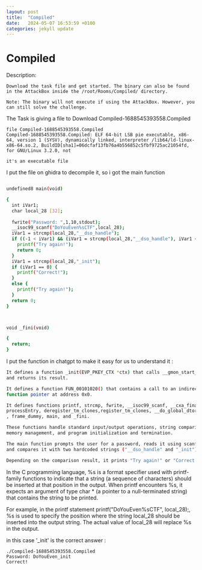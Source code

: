 ```yaml
---
layout: post
title:  "Compiled"
date:   2024-05-07 16:53:59 +0100
categories: jekyll update
---
```


# Compiled


Description:

    Download the task file and get started. The binary can also be found in the AttackBox inside the /root/Rooms/Compiled/ directory.

    Note: The binary will not execute if using the AttackBox. However, you can still solve the challenge.


The Task is giving a file to Download  Compiled-1688545393558.Compiled 


    file Compiled-1688545393558.Compiled
    Compiled-1688545393558.Compiled: ELF 64-bit LSB pie executable, x86-64, version 1 (SYSV), dynamically linked, interpreter /lib64/ld-linux-x86-64.so.2, BuildID[sha1]=06dcfaf13fb76a4b556852c5fbf9725ac21054fd, for GNU/Linux 3.2.0, not 

    it's an executable file 

I put the file on ghidra to decompile it, so i got the main function 

```sh

undefined8 main(void)

{
  int iVar1;
  char local_28 [32];
  
  fwrite("Password: ",1,10,stdout);
  __isoc99_scanf("DoYouEven%sCTF",local_28);
  iVar1 = strcmp(local_28,"__dso_handle");
  if ((-1 < iVar1) && (iVar1 = strcmp(local_28,"__dso_handle"), iVar1 < 1)) {
    printf("Try again!");
    return 0;
  }
  iVar1 = strcmp(local_28,"_init");
  if (iVar1 == 0) {
    printf("Correct!");
  }
  else {
    printf("Try again!");
  }
  return 0;
}



void _fini(void)

{
  return;
}
```
I put the function in chatgpt to make it easy for us to understand it :

```sh
It defines a function _init(EVP_PKEY_CTX *ctx) that calls __gmon_start__() 
and returns its result.

It defines a function FUN_00101020() that contains a call to an indirect 
function pointer at address 0x0.

It defines functions printf, strcmp, fwrite, __isoc99_scanf, __cxa_finalize,
processEntry, deregister_tm_clones,register_tm_clones, __do_global_dtors_aux
, frame_dummy, main, and _fini.

These functions handle standard input/output operations, string comparison, 
memory management, and program initialization and termination.

The main function prompts the user for a password, reads it using scanf, 
and compares it with two hardcoded strings ("__dso_handle" and "_init").

Depending on the comparison result, it prints "Try again!" or "Correct!".

```

In the C programming language, %s is a format specifier used with printf-family functions to indicate that a string (a sequence of characters) should be inserted at that position in the output. When printf encounters %s, it expects an argument of type char * (a pointer to a null-terminated string) that contains the string to be printed.

For example,
in the printf statement printf("DoYouEven%sCTF", local_28);, %s is used to specify the position where the string local_28 should be inserted into the output string. The actual value of local_28 will replace %s in the output.

in this case '_init' is the correct answer :

    ./Compiled-1688545393558.Compiled
    Password: DoYouEven_init
    Correct! 

